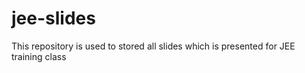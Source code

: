 # jee-slides
This repository is used to stored all slides which is presented for JEE training class 
